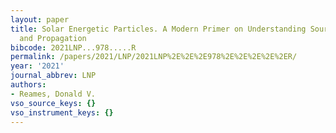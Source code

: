 ```yaml
---
layout: paper
title: Solar Energetic Particles. A Modern Primer on Understanding Sources, Acceleration
  and Propagation
bibcode: 2021LNP...978.....R
permalink: /papers/2021/LNP/2021LNP%2E%2E%2E978%2E%2E%2E%2E%2ER/
year: '2021'
journal_abbrev: LNP
authors:
- Reames, Donald V.
vso_source_keys: {}
vso_instrument_keys: {}
---
```


